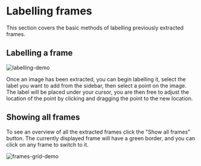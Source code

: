# Labelling frames

This section covers the basic methods of labelling previously extracted frames.

## Labelling a frame

![labelling-demo](../images/labelling.gif)

Once an image has been extracted, you can begin labelling it, select the label you want to add from the sidebar, then select a point on the image. The label will be placed under your cursor, you are then free to adjust the location of the point by clicking and dragging the point to the new location.

## Showing all frames

To see an overview of all the extracted frames click the "Show all frames" button. The currently displayed frame will have a green border, and you can click on any frame to switch to it.

![frames-grid-demo](../images/frames-grid.gif)
